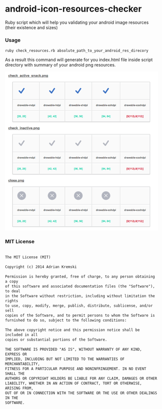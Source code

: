 android-icon-resources-checker
==============================

Ruby script which will help you validating your android image resources (their existence and sizes)

### Usage

```
ruby check_resources.rb absolute_path_to_your_android_res_direcory
```

As a result this command will generate for you index.html file inside script directory with summary of your android png resources.

![Example result](result.png)


### MIT License

```

The MIT License (MIT)

Copyright (c) 2014 Adrian Kremski

Permission is hereby granted, free of charge, to any person obtaining a copy
of this software and associated documentation files (the "Software"), to deal
in the Software without restriction, including without limitation the rights
to use, copy, modify, merge, publish, distribute, sublicense, and/or sell
copies of the Software, and to permit persons to whom the Software is
furnished to do so, subject to the following conditions:

The above copyright notice and this permission notice shall be included in all
copies or substantial portions of the Software.

THE SOFTWARE IS PROVIDED "AS IS", WITHOUT WARRANTY OF ANY KIND, EXPRESS OR
IMPLIED, INCLUDING BUT NOT LIMITED TO THE WARRANTIES OF MERCHANTABILITY,
FITNESS FOR A PARTICULAR PURPOSE AND NONINFRINGEMENT. IN NO EVENT SHALL THE
AUTHORS OR COPYRIGHT HOLDERS BE LIABLE FOR ANY CLAIM, DAMAGES OR OTHER
LIABILITY, WHETHER IN AN ACTION OF CONTRACT, TORT OR OTHERWISE, ARISING FROM,
OUT OF OR IN CONNECTION WITH THE SOFTWARE OR THE USE OR OTHER DEALINGS IN THE
SOFTWARE.

```
